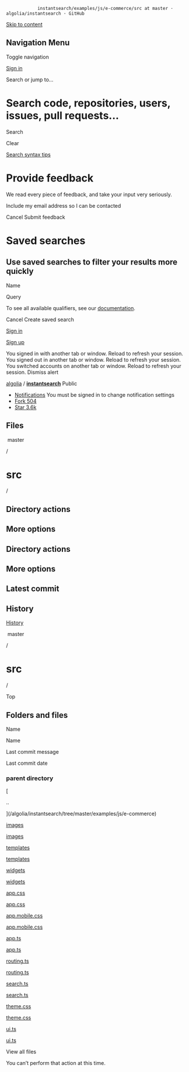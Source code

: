                 instantsearch/examples/js/e-commerce/src at master · algolia/instantsearch · GitHub                                         

[Skip to content](#start-of-content)

Navigation Menu
---------------

Toggle navigation

[](/)

[Sign in](/login?return_to=https%3A%2F%2Fgithub.com%2Falgolia%2Finstantsearch%2Ftree%2Fmaster%2Fexamples%2Fjs%2Fe-commerce%2Fsrc)

Search or jump to...

Search code, repositories, users, issues, pull requests...
==========================================================

Search

Clear

[Search syntax tips](https://docs.github.com/search-github/github-code-search/understanding-github-code-search-syntax)

Provide feedback
================

We read every piece of feedback, and take your input very seriously.

 Include my email address so I can be contacted

Cancel Submit feedback

Saved searches
==============

Use saved searches to filter your results more quickly
------------------------------------------------------

Name  

Query 

To see all available qualifiers, see our [documentation](https://docs.github.com/search-github/github-code-search/understanding-github-code-search-syntax).

Cancel Create saved search

[Sign in](/login?return_to=https%3A%2F%2Fgithub.com%2Falgolia%2Finstantsearch%2Ftree%2Fmaster%2Fexamples%2Fjs%2Fe-commerce%2Fsrc)

[Sign up](/signup?ref_cta=Sign+up&ref_loc=header+logged+out&ref_page=%2F%3Cuser-name%3E%2F%3Crepo-name%3E%2Ffiles%2Fdisambiguate&source=header-repo&source_repo=algolia%2Finstantsearch)

You signed in with another tab or window. Reload to refresh your session. You signed out in another tab or window. Reload to refresh your session. You switched accounts on another tab or window. Reload to refresh your session. Dismiss alert

[algolia](/algolia) / **[instantsearch](/algolia/instantsearch)** Public

*   [Notifications](/login?return_to=%2Falgolia%2Finstantsearch) You must be signed in to change notification settings
*   [Fork 504](/login?return_to=%2Falgolia%2Finstantsearch)
*   [Star 3.6k](/login?return_to=%2Falgolia%2Finstantsearch)
    

  Files
-----

 master

/

src
===

/

Directory actions
-----------------

More options
------------

Directory actions
-----------------

More options
------------

Latest commit
-------------

History
-------

[History](/algolia/instantsearch/commits/master/examples/js/e-commerce/src)

[](/algolia/instantsearch/commits/master/examples/js/e-commerce/src)

 master

/

src
===

/

Top

Folders and files
-----------------

Name

Name

Last commit message

Last commit date

### parent directory

[

..

](/algolia/instantsearch/tree/master/examples/js/e-commerce)

[images](/algolia/instantsearch/tree/master/examples/js/e-commerce/src/images "images")

[images](/algolia/instantsearch/tree/master/examples/js/e-commerce/src/images "images")

[templates](/algolia/instantsearch/tree/master/examples/js/e-commerce/src/templates "templates")

[templates](/algolia/instantsearch/tree/master/examples/js/e-commerce/src/templates "templates")

[widgets](/algolia/instantsearch/tree/master/examples/js/e-commerce/src/widgets "widgets")

[widgets](/algolia/instantsearch/tree/master/examples/js/e-commerce/src/widgets "widgets")

[app.css](/algolia/instantsearch/blob/master/examples/js/e-commerce/src/app.css "app.css")

[app.css](/algolia/instantsearch/blob/master/examples/js/e-commerce/src/app.css "app.css")

[app.mobile.css](/algolia/instantsearch/blob/master/examples/js/e-commerce/src/app.mobile.css "app.mobile.css")

[app.mobile.css](/algolia/instantsearch/blob/master/examples/js/e-commerce/src/app.mobile.css "app.mobile.css")

[app.ts](/algolia/instantsearch/blob/master/examples/js/e-commerce/src/app.ts "app.ts")

[app.ts](/algolia/instantsearch/blob/master/examples/js/e-commerce/src/app.ts "app.ts")

[routing.ts](/algolia/instantsearch/blob/master/examples/js/e-commerce/src/routing.ts "routing.ts")

[routing.ts](/algolia/instantsearch/blob/master/examples/js/e-commerce/src/routing.ts "routing.ts")

[search.ts](/algolia/instantsearch/blob/master/examples/js/e-commerce/src/search.ts "search.ts")

[search.ts](/algolia/instantsearch/blob/master/examples/js/e-commerce/src/search.ts "search.ts")

[theme.css](/algolia/instantsearch/blob/master/examples/js/e-commerce/src/theme.css "theme.css")

[theme.css](/algolia/instantsearch/blob/master/examples/js/e-commerce/src/theme.css "theme.css")

[ui.ts](/algolia/instantsearch/blob/master/examples/js/e-commerce/src/ui.ts "ui.ts")

[ui.ts](/algolia/instantsearch/blob/master/examples/js/e-commerce/src/ui.ts "ui.ts")

View all files

You can’t perform that action at this time.